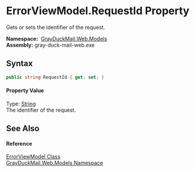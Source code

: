 ErrorViewModel.RequestId Property
=================================
Gets or sets the identifier of the request.

  **Namespace:**  [GrayDuckMail.Web.Models][1]  
  **Assembly:** gray-duck-mail-web.exe

Syntax
------

```csharp
public string RequestId { get; set; }
```

#### Property Value
Type: [String][2]  
 The identifier of the request. 

See Also
--------

#### Reference
[ErrorViewModel Class][3]  
[GrayDuckMail.Web.Models Namespace][1]  

[1]: ../README.md
[2]: https://docs.microsoft.com/dotnet/api/system.string
[3]: README.md
